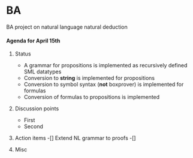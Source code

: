 # BA
BA project on natural language natural deduction

#### Agenda for April 15th
1. Status
    * A grammar for propositions is implemented as recursively defined SML datatypes
    * Conversion to __string__ is implemented for propositions
    * Conversion to symbol syntax (**not** boxprover) is implemented for formulas
    * Conversion of formulas to propositions is implemented

2. Discussion points
    * First
    * Second

3. Action items
    -[] Extend NL grammar to proofs
    -[]

4. Misc
